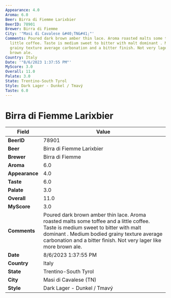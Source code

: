 ```yaml
---
Appearance: 4.0
Aroma: 6.0
Beer: Birra di Fiemme Larixbier
BeerID: 78901
Brewer: Birra di Fiemme
City: '"Masi di Cavalese &#40;TN&#41;"'
Comments: Poured dark brown amber thin lace. Aroma roasted malts some toffee and a
  little coffee. Taste is medium sweet to bitter with malt dominant . Medium bodied
  grainy texture average carbonation and a bitter finish. Not very lager like more
  brown ale.
Country: Italy
Date: '"8/6/2023 1:37:55 PM"'
MyScore: 3.0
Overall: 11.0
Palate: 3.0
State: Trentino-South Tyrol
Style: Dark Lager - Dunkel / Tmavý
Taste: 6.0
---
```


# Birra di Fiemme Larixbier

| Field         | Value |
|---------------|-------|
| **BeerID** | 78901 |
| **Beer** | Birra di Fiemme Larixbier |
| **Brewer** | Birra di Fiemme |
| **Aroma** | 6.0 |
| **Appearance** | 4.0 |
| **Taste** | 6.0 |
| **Palate** | 3.0 |
| **Overall** | 11.0 |
| **MyScore** | 3.0 |
| **Comments** | Poured dark brown amber thin lace. Aroma roasted malts some toffee and a little coffee. Taste is medium sweet to bitter with malt dominant . Medium bodied grainy texture average carbonation and a bitter finish. Not very lager like more brown ale. |
| **Date** | 8/6/2023 1:37:55 PM |
| **Country** | Italy |
| **State** | Trentino-South Tyrol |
| **City** | Masi di Cavalese &#40;TN&#41; |
| **Style** | Dark Lager - Dunkel / Tmavý |
